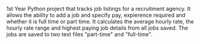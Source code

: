 1st Year Python project that tracks job listings for a recruitment agency. It allows the ability to add a job and specify pay, expierence required and whether it is full time or part time. It calculates the average hourly rate, the hourly rate range and highest paying job details from all jobs saved. The jobs are saved to two text files "part-time" and "full-time".
